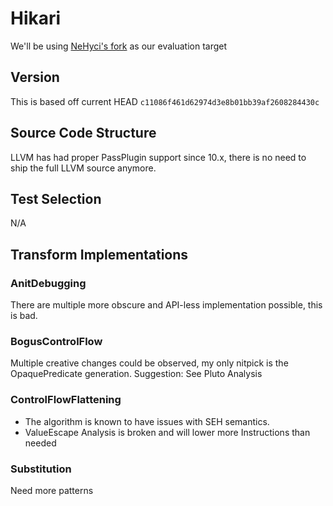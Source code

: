 # Hikari
We'll be using [NeHyci's fork](https://github.com/NeHyci/Hanabi) as our evaluation target

## Version
This is based off current HEAD ``c11086f461d62974d3e8b01bb39af2608284430c``

## Source Code Structure

LLVM has had proper PassPlugin support since 10.x, there is no need to ship the full LLVM source anymore.

## Test Selection
N/A

## Transform Implementations
### AnitDebugging
There are multiple more obscure and API-less implementation possible, this is bad.

### BogusControlFlow
Multiple creative changes could be observed, my only nitpick is the OpaquePredicate generation.
Suggestion: See Pluto Analysis

### ControlFlowFlattening
- The algorithm is known to have issues with SEH semantics.
- ValueEscape Analysis is broken and will lower more Instructions than needed

### Substitution
Need more patterns
